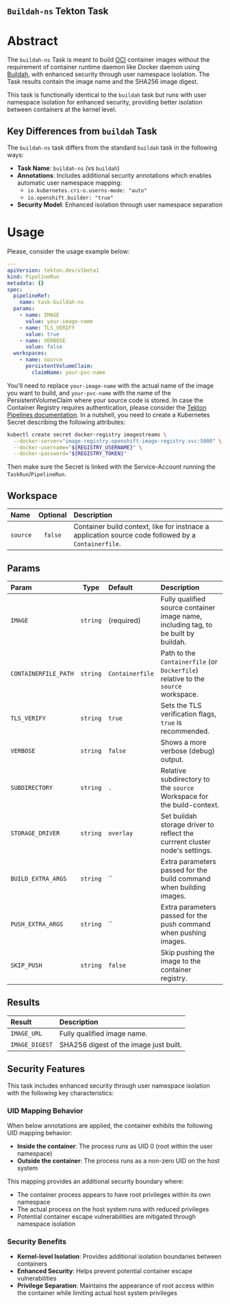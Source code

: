`Buildah-ns` Tekton Task
-----------------------

# Abstract

The `buildah-ns` Task is meant to build [OCI][OCI] container images without the requirement of container runtime daemon like Docker daemon using [Buildah][Buildah], with enhanced security through user namespace isolation. The Task results contain the image name and the SHA256 image digest.

This task is functionally identical to the `buildah` task but runs with user namespace isolation for enhanced security, providing better isolation between containers at the kernel level.

## Key Differences from `buildah` Task

The `buildah-ns` task differs from the standard `buildah` task in the following ways:

- **Task Name**: `buildah-ns` (vs `buildah`)
- **Annotations**: Includes additional security annotations which enables automatic user namespace mapping:
  - `io.kubernetes.cri-o.userns-mode: "auto"`  
  - `io.openshift.builder: "true"` 
- **Security Model**: Enhanced isolation through user namespace separation

# Usage

Please, consider the usage example below:

```yaml
---
apiVersion: tekton.dev/v1beta1
kind: PipelineRun
metadata: {}
spec:
  pipelineRef:
    name: task-buildah-ns
  params:
    - name: IMAGE
      value: your-image-name
    - name: TLS_VERIFY
      value: true
    - name: VERBOSE
      value: false
  workspaces:
    - name: source
      persistentVolumeClaim:
        claimName: your-pvc-name
```
You'll need to replace `your-image-name`  with the actual name of the image you want to build, and `your-pvc-name`  with the name of the PersistentVolumeClaim where your source code is stored.
In case the Container Registry requires authentication, please consider the [Tekton Pipelines documentation][tektonPipelineAuth]. In a nutshell, you need to create a Kubernetes Secret describing the following attributes:

```bash
kubectl create secret docker-registry imagestreams \
  --docker-server="image-registry.openshift-image-registry.svc:5000" \
  --docker-username="${REGISTRY_USERNAME}" \
  --docker-password="${REGISTRY_TOKEN}"
```

Then make sure the Secret is linked with the Service-Account running the `TaskRun`/`PipelineRun`.

## Workspace

| Name         | Optional                      | Description                      |
| :------------ | :------------------------: | :--------------------------- |
| `source` | `false` | Container build context, like for instnace a application source code followed by a `Containerfile`. |


## Params

| Param         | Type                       | Default                      | Description                |
| :------------ | :------------------------: | :--------------------------- | :------------------------- |
| `IMAGE` | `string` | (required) | Fully qualified source container image name, including tag, to be built by buildah. |
| `CONTAINERFILE_PATH` | `string` | `Containerfile` | Path to the `Containerfile` (or `Dockerfile`) relative to the `source` workspace. |
| `TLS_VERIFY` | `string` | `true` | Sets the TLS verification flags, `true` is recommended. |
| `VERBOSE` | `string` | `false` | Shows a more verbose (debug) output. |
| `SUBDIRECTORY` | `string` | `.` | Relative subdirectory to the `source` Workspace for the build-context. |
| `STORAGE_DRIVER` | `string` | `overlay` | Set buildah storage driver to reflect the currrent cluster node's settings. |
| `BUILD_EXTRA_ARGS` | `string` | `` | Extra parameters passed for the build command when building images. |
| `PUSH_EXTRA_ARGS` | `string` | `` | Extra parameters passed for the push command when pushing images. |
| `SKIP_PUSH` | `string` | `false` | Skip pushing the image to the container registry. |


## Results

| Result        | Description                |
| :------------ | :------------------------- |
| `IMAGE_URL` | Fully qualified image name. |
| `IMAGE_DIGEST` | SHA256 digest of the image just built. |

## Security Features

This task includes enhanced security through user namespace isolation with the following key characteristics:


### UID Mapping Behavior

When below annotations are applied, the container exhibits the following UID mapping behavior:

- **Inside the container**: The process runs as UID 0 (root within the user namespace)
- **Outside the container**: The process runs as a non-zero UID on the host system

This mapping provides an additional security boundary where:
- The container process appears to have root privileges within its own namespace
- The actual process on the host system runs with reduced privileges
- Potential container escape vulnerabilities are mitigated through namespace isolation

### Security Benefits

- **Kernel-level Isolation**: Provides additional isolation boundaries between containers
- **Enhanced Security**: Helps prevent potential container escape vulnerabilities
- **Privilege Separation**: Maintains the appearance of root access within the container while limiting actual host system privileges

[tektonPipelineAuth]: https://tekton.dev/docs/pipelines/auth/#configuring-docker-authentication-for-docker
[Buildah]: https://github.com/containers/buildah
[OCI]: https://opencontainers.org/ 
